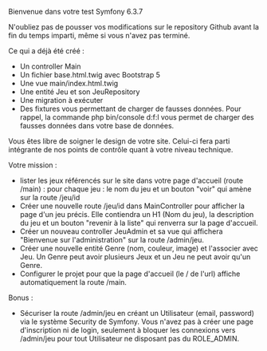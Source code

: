 Bienvenue dans votre test Symfony 6.3.7

N'oubliez pas de pousser vos modifications sur le repository Github avant
la fin du temps imparti, même si vous n'avez pas terminé.

Ce qui a déjà été créé :
- Un controller Main
- Un fichier base.html.twig avec Bootstrap 5
- Une vue main/index.html.twig
- Une entité Jeu et son JeuRepository
- Une migration à exécuter
- Des fixtures vous permettant de charger de fausses données.
Pour rappel, la commande php bin/console d:f:l vous permet de charger des fausses données dans votre base de données.

Vous êtes libre de soigner le design de votre site. Celui-ci fera parti intégrante de nos points de contrôle quant à votre niveau technique.

Votre mission :

- lister les jeux référencés sur le site dans votre page d'accueil (route /main) : pour chaque jeu : le nom du jeu et un bouton "voir" qui amène sur la route /jeu/id
- Créer une nouvelle route /jeu/id dans MainController pour afficher la page d'un jeu précis. Elle contiendra un H1 (Nom du jeu), 
la description du jeu et un bouton "revenir à la liste" qui renverra sur la page d'accueil.
- Créer un nouveau controller JeuAdmin et sa vue qui affichera "Bienvenue sur l'administration" sur la route /admin/jeu.
- Créer une nouvelle entité Genre (nom, couleur, image) et l'associer avec Jeu. Un Genre peut avoir plusieurs Jeux et un Jeu ne peut avoir qu'un Genre.
- Configurer le projet pour que la page d'accueil (le / de l'url) affiche automatiquement la route /main.


Bonus :
- Sécuriser la route /admin/jeu en créant un Utilisateur (email, password) via le système Security de Symfony.
Vous n'avez pas à créer une page d'inscription ni de login, seulement à bloquer les connexions vers /admin/jeu pour tout Utilisateur ne disposant pas du ROLE_ADMIN.